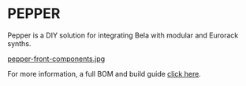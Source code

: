 # PEPPER

Pepper is a DIY solution for integrating Bela with modular and Eurorack synths.

[pepper-front-components.jpg](Images/pepper-front-components.jpg)

For more information, a full BOM and build guide [click here](https://github.com/BelaPlatform/bela-pepper/wiki).
